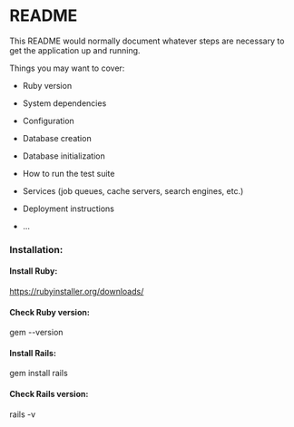 # README

This README would normally document whatever steps are necessary to get the
application up and running.

Things you may want to cover:

* Ruby version

* System dependencies

* Configuration

* Database creation

* Database initialization

* How to run the test suite

* Services (job queues, cache servers, search engines, etc.)

* Deployment instructions

* ...

### Installation:

#### Install Ruby:
https://rubyinstaller.org/downloads/

#### Check Ruby version:
gem --version

#### Install Rails:
gem install rails

#### Check Rails version:
rails -v

